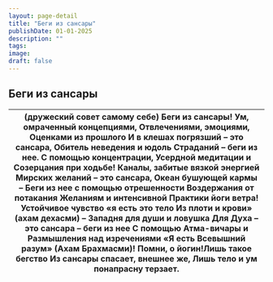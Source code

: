 ```yaml
---
layout: page-detail
title: "Беги из сансары"
publishDate: 01-01-2025
description: ""
tags:
image:
draft: false
---
```


## Беги из сансары
| (дружеский совет самому себе)  Беги из сансары!  Ум, омраченный концепциями,  Отвлечениями, эмоциями,  Оценками из прошлого  И в клешах погрязший – это сансара,  Обитель неведения и юдоль  Страданий – беги из нее.  С помощью концентрации,  Усердной медитации и  Созерцания при ходьбе!  Каналы, забитые вязкой энергией  Мирских желаний – это сансара,  Океан бушующей кармы –  Беги из нее с помощью отрешенности  Воздержания от потакания  Желаниям и интенсивной  Практики йоги ветра!  Устойчивое чувство «я есть это тело  Из плоти и крови» (ахам дехасми) –  Западня для души и ловушка Для Духа – это сансара – беги из нее  С помощью Атма-вичары и  Размышления над изречениями «Я есть Всевышний разум»  (Ахам Брахмасми)!  Помни, о йогин!Лишь такое бегство  Из сансары спасает, внешнее же,  Лишь тело и ум понапрасну терзает. |
| ----------------------------------------------------------------------------------------------------------------------------------------------------------------------------------------------------------------------------------------------------------------------------------------------------------------------------------------------------------------------------------------------------------------------------------------------------------------------------------------------------------------------------------------------------------------------------------------------------------------------------------------------------------------------------------------------------------------------------------------------------------------------------------------------------------------------------------------------------- |
  
  
